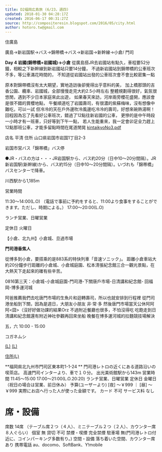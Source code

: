 ```yaml
---
title: D2福岡広島旅 (6/23，週四)
updated: 2018-01-30 04:28:17Z
created: 2016-06-17 00:31:27Z
source: http://compositeresin.blogspot.com/2016/05/city.html
author: hotoro.tw@gmail.com
---
```



住廣島


廣島→新岩国駅→バス→錦帶橋→バス→新岩国→新幹線→小倉/ 門司


**Day 4 岩國(錦帶橋+岩國城)→小倉**
從廣島搭JR去岩國站有點久，車程要52分鐘，相較之下新幹線到新岩國站只要14分鐘，
不過新岩國站到錦帶橋的公車班次不多，等公車滿花時間的，
不知道從岩國站出發的公車班次會不會比較密集一點


原本對錦帶橋沒有太大期望，實地造訪後卻覺得出乎意料的美，
加上橋那頭的吉香公園、纜車、岩國城，全部慢慢走完大約2.5小時左右
整體規劃得很好，氣氛很悠閒，遇到不少日本家庭來此出遊，
如果春天來訪，河岸兩旁櫻花盛開，應該會是很不錯的賞櫻地點，
午餐順道吃了岩國壽司，有很濃的紫蘇梅味，沒有想像中難吃，可以一試
但冷冷的天在戶外邊吹冷風邊吃冷冷的壽司，好想來碗熱湯啊！
回程因為忘了先看好公車班次，錯過了12點往新岩國的公車，
更慘的是中午時段一小時才有一班車，只好等到下午一點，
若人生能重來，我一定會卯足全力趕上12點那班公車，才能多留點時間在尾道閒晃
[kintaikyoNo3.pdf](../../../_resources/kintaikyoNo3.pdf)


店名 平清
住所 山口県岩国市岩国1丁目2-3


岩国市営バス「錦帯橋」バス停


●JR・バスの方は・・・JR岩国駅から、バス約20分（日中10～20分間隔）。JR新岩国駅(新幹線)から、バス約15分（日中10～20分間隔）。いづれも「錦帯橋」バスセンターで降車。


川西駅から1,185m


営業時間


11:30～14:00(L.O)
（電話で事前に予約をすると、11:00より食事をすることができます。ただし、時期による。）
17:00～20:00(L.O)


ランチ営業、日曜営業


定休日 火曜日


【小倉、北九州】小倉城、旦過市場


**門司港香焦人**


從博多到小倉，要搭乘的是883系的特快列車「音速ソニック」。
距離小倉車站大約20分鐘步行距離的小倉城、小倉城庭園、松本清張紀念館三合一觀光景點，在大熱天下走起來的確有些辛苦。


0816第三天：小倉城-小倉城庭園-門司港-下關唐戶市場-日清講和紀念館- 回福岡-博多運河城


阿爸推薦我們去吃唐門市場的生魚片和迴轉壽司，所以也就安排到行程裡
從門司港坐船到下關，因為是週日，大朋友小朋友 非‧常‧多
然後唐門市場當天公休阿阿阿<囧>（沒好好做功課的結果Orz
不過附近餐廳也很多，不怕沒得吃
吃飽走到日清講和紀念館還有附近神社參觀再回來坐船
晚餐在博多運河城的拉麵競技場解決


五，六 10:00 - 15:00


コガネムシ


[(L)](http://s.tabelog.com/fukuoka/A4004/A400501/40004397/dtlmap/)
[(L)](http://s.tabelog.com/fukuoka/A4004/A400501/40004397/dtlmap/)


[住所](http://s.tabelog.com/fukuoka/A4004/A400501/40004397/dtlmap/)[(L)](http://s.tabelog.com/fukuoka/A4004/A400501/40004397/dtlmap/)


**福岡県北九州市門司区東本町1-1-24 **
門司港レトロの近くにある道路沿いの喫茶店。
高速門司インターより、車で１０分。
出光美術館駅から143m
営業時間
11:45～15:00 17:00～21:00(L.O.20:20)
ランチ営業、日曜営業
定休日
金曜日（祝日の場合は営業、前日休み）
予算(ユーザーより)
[夜] ～￥999 ｜ [昼] ～￥999
実際にお店へ行った人が使った金額です。
カード
不可
サービス料
なし


# 席・設備


席数
14席 （テーブル席２つ（４人）、ミニテーブル２つ（２人）、カウンター席８人ぐらい）
個室
無
貸切
不可
禁煙・喫煙
完全禁煙
駐車場
無(門司港レトロ付近に、コインパーキング多数有り。)
空間・設備
落ち着いた空間、カウンター席あり
携帯電話
au、docomo、SoftBank、Y!mobile